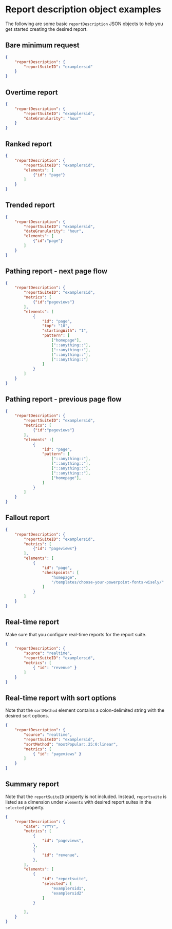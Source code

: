 # Report description object examples

The following are some basic `reportDescription` JSON objects to help you get started creating the desired report.

## Bare minimum request

```json
{
    "reportDescription": {
        "reportSuiteID": "examplersid"
    }
}
```

## Overtime report

```json
{
    "reportDescription": {
        "reportSuiteID": "examplersid",
        "dateGranularity": "hour"
    }
}
```

## Ranked report

```json
{
    "reportDescription": {
        "reportSuiteID": "examplersid",
        "elements": [
            {"id": "page"}
        ]
    }
}
```

## Trended report

```json
{
    "reportDescription": {
        "reportSuiteID": "examplersid",
        "dateGranularity": "hour",
        "elements": [
            {"id":"page"}
        ]
    }
}
```

## Pathing report - next page flow

```json
{
    "reportDescription": {
        "reportSuiteID": "examplersid",
        "metrics": [
            {"id":"pageviews"}
        ],
        "elements": [
            {
                "id": "page",
                "top": "10",
                "startingWith": "1",
                "pattern": [
                    ["homepage"],
                    ["::anything::"],
                    ["::anything::"],
                    ["::anything::"],
                    ["::anything::"]
                ]
            }
        ]
    }
}
```

## Pathing report - previous page flow

```json
{
    "reportDescription": {
        "reportSuiteID": "examplersid",
        "metrics": [
            {"id":"pageviews"}
        ],
        "elements" :[
            {
                "id": "page",
                "pattern": [
                    ["::anything::"],
                    ["::anything::"],
                    ["::anything::"],
                    ["::anything::"],
                    ["homepage"],
                ]
            }
        ]
    }
}
```

## Fallout report

```json
{
    "reportDescription": {
        "reportSuiteID": "examplersid",
        "metrics": [
            {"id": "pageviews"}
        ],
        "elements": [
            {
                "id": "page",
                "checkpoints": [
                    "homepage",
                    "/templates/choose-your-powerpoint-fonts-wisely/"
                ]
            }
        ]
    }
}
```

## Real-time report

Make sure that you configure real-time reports for the report suite.

```json
{
    "reportDescription": {
        "source": "realtime",
        "reportSuiteID": "examplersid",
        "metrics": [
            { "id": "revenue" }
        ]
    }
}
```

## Real-time report with sort options

Note that the `sortMethod` element contains a colon-delimited string with the desired sort options.

```json
{
    "reportDescription": {
        "source": "realtime",
        "reportSuiteID": "examplersid",
        "sortMethod": "mostPopular:.25:0:linear",
        "metrics": [
            { "id": "pageviews" }
        ]
    }
}
```

## Summary report

Note that the `reportSuiteID` property is not included. Instead, `reportsuite` is listed as a dimension under `elements` with desired report suites in the `selected` property.

```json
{
    "reportDescription": {
        "date": "YYYY",
        "metrics": [
            {
                "id": "pageviews",
            },
            {
                "id": "revenue",
            },
        ],
        "elements": [
            {
                "id": "reportsuite",
                "selected": [
                    "examplersid1",
                    "examplersid2"
                ]
            }

        ],
    }
}
```
